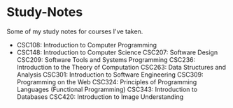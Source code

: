 # Study-Notes

Some of my study notes for courses I've taken.

- CSC108: Introduction to Computer Programming
- CSC148: Introduction to Computer Science
CSC207: Software Design
CSC209: Software Tools and Systems Programming
CSC236: Introduction to the Theory of Computation
CSC263: Data Structures and Analysis
CSC301: Introduction to Software Engineering
CSC309: Programming on the Web
CSC324: Principles of Programming Languages (Functional Programming)
CSC343: Introduction to Databases
CSC420: Introduction to Image Understanding
